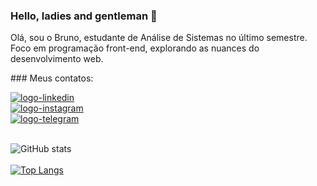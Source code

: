 ### Hello, ladies and gentleman 👋

Olá, sou o Bruno, estudante de Análise de Sistemas no último semestre. <br>
Foco em programação front-end, explorando as nuances do desenvolvimento web. 

<p>### Meus contatos:</p> 
  <a href="https://www.linkedin.com/in/bruno-rocha-silva/">
    <img src="https://img.shields.io/badge/LinkedIn-0077B5?style=for-the-badge&logo=linkedin&logoColor=white"
      alt="logo-linkedin">
  </a>
  <br>
  <a href="https://www.instagram.com/brunorochasilva7/">
    <img src="https://img.shields.io/badge/Instagram-E4405F?style=for-the-badge&logo=instagram&logoColor=white"
      alt="logo-instagram">
  </a> <br>
  <a href="https://t.me/BrunoSCM7">
    <img src="https://img.shields.io/badge/Telegram-2CA5E0?style=for-the-badge&logo=telegram&logoColor=white"
      alt="logo-telegram">
  </a>
  <br><br>
  
![GitHub stats](https://github-readme-stats.vercel.app/api?username=BrunoSCM7&show_icons=true&theme=transparent) <br><br>
[![Top Langs](https://github-readme-stats.vercel.app/api/top-langs/?username=BrunoSCM7)](https://github.com/anuraghazra/github-readme-stats)

